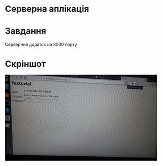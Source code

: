 # Серверна аплікація
# Завдання
Серверний додаток на 3000 порту
# Скріншот
![Image alt](https://github.com/VG1349/KPP3-lab/raw/master/index.jpeg)<br>
